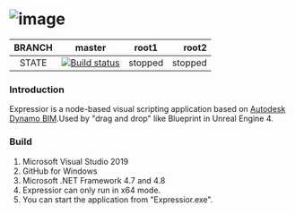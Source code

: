 ![image](https://github.com/AngelaViVi/Expressior/blob/Expressior_master/src/DynamoCoreWpf/UI/Images/StartPage/dynamo-logo.png) 
====================================

|BRANCH|master|root1|root2
|:--------:|:----------:|:-------------:|-------------:|
|STATE|[![Build status](https://ci.appveyor.com/api/projects/status/ke5nv5l0d33w5tl2/branch/Expressior_master?svg=true)](https://ci.appveyor.com/project/AngelaViVi/expressior/branch/Expressior_master)|stopped|stopped

### Introduction
Expressior is a node-based visual scripting application based on [Autodesk Dynamo BIM](https://github.com/DynamoDS/Dynamo).Used by "drag and drop" like Blueprint in Unreal Engine 4. 

### Build
1. Microsoft Visual Studio 2019<br>
2. GitHub for Windows<br>
3. Microsoft .NET Framework 4.7 and 4.8<br>
4. Expressior can only run in x64 mode.<br>
5. You can start the application from "Expressior.exe".<br>